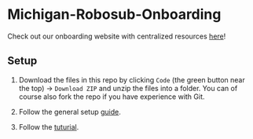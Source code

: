 # Michigan-Robosub-Onboarding
Check out our onboarding website with centralized resources [here](https://www.notion.so/Michigan-RoboSub-Onboarding-3e12ff2268834e8d8941aa3da2c22fc6)!
## Setup

1. Download the files in this repo by clicking `Code` (the green button near the top) -> `Download ZIP` and unzip the files into a folder. You can of course also fork the repo if you have experience with Git.

2. Follow the general setup [guide](https://www.notion.so/General-Installation-Guide-f01d689363ae4521931d8a549f2280b7).

3. Follow the [tuturial](https://www.notion.so/Python-Basics-Tutorial-82c8602ceb574789abf890887e3adc9b).
